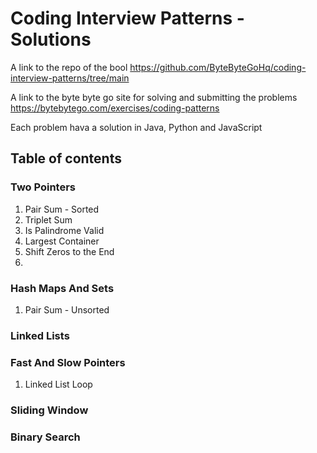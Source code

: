 <h1>Coding Interview Patterns - Solutions</h1>


A link to the repo of the bool https://github.com/ByteByteGoHq/coding-interview-patterns/tree/main


A link to the byte byte go site for solving and submitting the problems https://bytebytego.com/exercises/coding-patterns

Each problem hava a solution in Java, Python and JavaScript

<h2>Table of contents</h2>
<h3>Two Pointers</h3>
  <ol>
    <li>Pair Sum - Sorted</li>
    <li>Triplet Sum</li>
    <li>Is Palindrome Valid</li>
    <li>Largest Container</li>
    <li>Shift Zeros to the End</li>
    <li></li>
  </ol>
<h3>Hash Maps And Sets</h3>
  <ol>
    <li>Pair Sum - Unsorted</li>
  </ol>
<h3>Linked Lists</h3>
<h3>Fast And Slow Pointers</h3>
<ol>
  <li>Linked List Loop</li>
</ol>
<h3>Sliding Window</h3>
<h3>Binary Search</h3>
